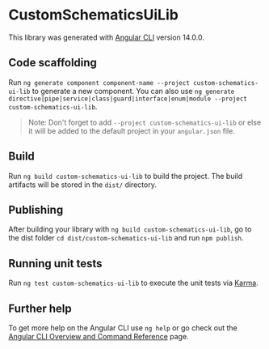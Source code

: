 # CustomSchematicsUiLib

This library was generated with [Angular CLI](https://github.com/angular/angular-cli) version 14.0.0.

## Code scaffolding

Run `ng generate component component-name --project custom-schematics-ui-lib` to generate a new component. You can also use `ng generate directive|pipe|service|class|guard|interface|enum|module --project custom-schematics-ui-lib`.
> Note: Don't forget to add `--project custom-schematics-ui-lib` or else it will be added to the default project in your `angular.json` file. 

## Build

Run `ng build custom-schematics-ui-lib` to build the project. The build artifacts will be stored in the `dist/` directory.

## Publishing

After building your library with `ng build custom-schematics-ui-lib`, go to the dist folder `cd dist/custom-schematics-ui-lib` and run `npm publish`.

## Running unit tests

Run `ng test custom-schematics-ui-lib` to execute the unit tests via [Karma](https://karma-runner.github.io).

## Further help

To get more help on the Angular CLI use `ng help` or go check out the [Angular CLI Overview and Command Reference](https://angular.io/cli) page.
